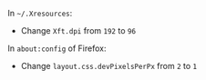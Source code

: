 In `~/.Xresources`:

- Change `Xft.dpi` from `192` to `96`

In `about:config` of Firefox:

- Change `layout.css.devPixelsPerPx` from `2` to `1`
